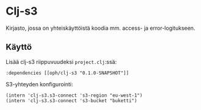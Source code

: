 # Clj-s3

Kirjasto, jossa on yhteiskäyttöistä koodia mm. access- ja error-logitukseen.

## Käyttö

Lisää clj-s3 riippuvuudeksi `project.clj`:ssä:

```
:dependencies [[oph/clj-s3 "0.1.0-SNAPSHOT"]]
```

S3-yhteyden konfigurointi:

```
(intern 'clj-s3.s3-connect 's3-region "eu-west-1")
(intern 'clj-s3.s3-connect 's3-bucket "buketti")
```
